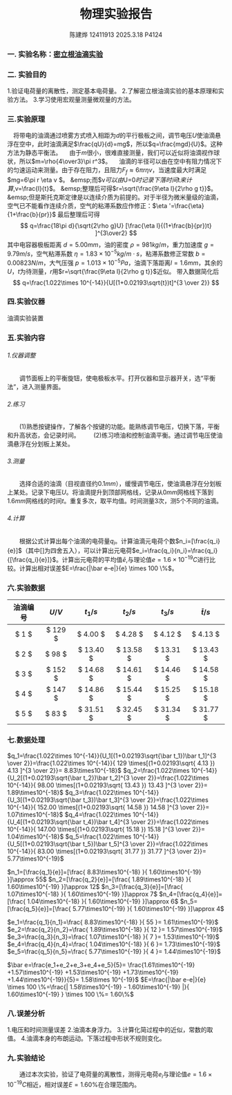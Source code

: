 
# <center>物理实验报告 </center>
 <center>陈建烨 12411913 2025.3.18 P4124</center> <!---这里是姓名栏--->

### 一. 实验名称：<u>密立根油滴实验</u>
<!---课程名称写<u>和</u>之间--->
### 二. 实验目的 
<!-- 纯纯恶心人 雷了雷了 学不到一点知识 -->
1.验证电荷量的离散性，测定基本电荷量。
2.了解密立根油滴实验的基本原理和实验方法。
3.学习使用宏观量测量微观量的方法。
### 三.实验原理
&emsp;将带电的油滴通过喷雾方式喷入相距为$d$的平行极板之间，调节电压$U$使油滴悬浮在空中，此时油滴满足$\frac{qU}{d}=mg$，所以$q=\frac{mgd}{U}$。这种方法为静态平衡法。
&emsp;由于$m$很小，很难直接测量，我们可以近似将油滴视作球状，所以$m=\rho{4\over3}\pi r^3$。
&emsp;油滴的半径可以由在空中有阻力情况下的匀速运动来测量。由于存在阻力，且阻力$F_f\approx 6\pi r \eta v$，当速度最大时满足$mg=6\pi r \eta v $。
&emsp;而$v$可以由$U=0$时记录下落时间$t$来计算,$v=\frac{l}{t}$。
&emsp;整理后可得$r=\sqrt{\frac{9\eta l}{2\rho g t}}$。
&emsp;但是斯托克斯定律是以连续介质为前提的。对于半径为微米量级的油滴，空气已不能看作连续介质，空气的粘滞系数应作修正：$\eta '=\frac{\eta}{1+\frac{b}{pr}}$
最后整理后可得
$$
q=\frac{18\pi d}{\sqrt{2\rho g}U} [\frac{\eta l}{(1+\frac{b}{pr})t} ]^{3\over2}
$$
其中电容器极板距离 $d=5.00mm$，油的密度 $\rho =981kg/m$，重力加速度 $g=9.79m/s$，空气粘滞系数 $\eta=1.83 \times 10^{-5}kg/m \cdot s$，粘滞系数修正常数 $b=0.00823N/m$，大气压强 $p=1.013 \times 10^{-5} Pa$，油滴下落距离$l=1.6mm$，其余的$U$，$t$为待测量，$r$用$r=\sqrt{\frac{9\eta l}{2\rho g t}}$近似。
带入数据简化后
$$
q=\frac{1.022\times 10^{-14}}{U[(1+0.02193\sqrt{t})t]^{3 \over 2}}
$$
### 四.实验仪器
油滴实验装置
### 五.实验内容
###### 1.仪器调整
&emsp;&emsp;调节面板上的平衡旋钮，使电极板水平。打开仪器和显示器开关，选“平衡法”，进入测量界面。 
###### 2.练习
&emsp;&emsp;(1)熟悉按键操作，了解各个按键的功能。能熟练调节电压，切换下落，平衡和升高状态，会记录时间。
&emsp;&emsp;(2)练习喷油和控制油滴平衡。通过调节电压使油滴悬浮在分划板上某处。
<!-- 练练练 练你妈 我模拟实验手都快练sita了 年戊子都要哈特了 你还给我在实验室练 那模拟个屁啊 -->
<!-- 座子 宗萨 物理老四暖婆操粘钩 -->
###### 3.测量
&emsp;&emsp;选择合适的油滴（目视直径约$0.1mm$），缓慢调节电压，使油滴悬浮在分划板上某处。记录下电压$U$。将油滴提升到顶部网格线，记录从$0mm$网格线下落到$1.6mm$网格线的时间$t$。重复多次，取平均值。时间测量3次，测5个不同的油滴。
###### 4.计算
&emsp;&emsp;根据公式计算出每个油滴的电荷量$q_i$。计算油滴元电荷个数$n_i=[\frac{q_i}{e}]$（其中[]为四舍五入），可以计算出元电荷$e_i=\frac{q_i}{n_i}=\frac{q_i}{[\frac{q_i}{e}]}$。计算出元电荷的平均值$\bar e$,与理论值$e=1.6\times 10^{-19}C$进行比较。计算出相对误差$E=\frac{|\bar e-e|}{e} \times 100 \%$。

### 六.实验数据
|油滴编号|$U /V$|$t_1/s$|$t_2/s$|$t_3/s$|$\bar t/s$|
|:--:|:--:|:--:|:--:|:--:|:--:|
|$ 1 $|$ 129 $|$ 4.00 $|$ 4.28 $|$ 4.12 $|$ 4.13 $|
|$ 2 $|$ 98 $|$ 13.40 $|$ 13.58 $|$ 13.31 $|$ 13.43 $|
|$ 3 $|$ 152 $|$ 14.68 $|$ 14.61 $|$ 14.46 $|$ 14.58 $|
|$ 4 $|$ 147 $|$ 14.86 $|$ 15.44 $|$ 15.25 $|$ 15.18 $|
|$ 5 $|$ 83 $|$ 31.51 $|$ 32.45 $|$ 31.34 $|$ 31.77 $|

### 七.数据处理
$q_1=\frac{1.022\times 10^{-14}}{U_1[(1+0.02193\sqrt{\bar t_1})\bar t_1]^{3 \over 2}}=\frac{1.022\times 10^{-14}}{ 129 \times[(1+0.02193\sqrt{ 4.13 }) 4.13 ]^{3 \over 2}}= 8.83\times10^{-18}$
$q_2=\frac{1.022\times 10^{-14}}{U_2[(1+0.02193\sqrt{\bar t_2})\bar t_2]^{3 \over 2}}=\frac{1.022\times 10^{-14}}{ 98.00 \times[(1+0.02193\sqrt{ 13.43 }) 13.43 ]^{3 \over 2}}= 1.89\times10^{-18}$
$q_3=\frac{1.022\times 10^{-14}}{U_3[(1+0.02193\sqrt{\bar t_3})\bar t_3]^{3 \over 2}}=\frac{1.022\times 10^{-14}}{ 152.00 \times[(1+0.02193\sqrt{ 14.58 }) 14.58 ]^{3 \over 2}}= 1.07\times10^{-18}$
$q_4=\frac{1.022\times 10^{-14}}{U_4[(1+0.02193\sqrt{\bar t_4})\bar t_4]^{3 \over 2}}=\frac{1.022\times 10^{-14}}{ 147.00 \times[(1+0.02193\sqrt{ 15.18 }) 15.18 ]^{3 \over 2}}= 1.04\times10^{-18}$
$q_5=\frac{1.022\times 10^{-14}}{U_5[(1+0.02193\sqrt{\bar t_5})\bar t_5]^{3 \over 2}}=\frac{1.022\times 10^{-14}}{ 83.00 \times[(1+0.02193\sqrt{ 31.77 }) 31.77 ]^{3 \over 2}}= 5.77\times10^{-19}$

$n_1=[\frac{q_1}{e}]=[\frac{ 8.83\times10^{-18} }{ 1.60\times10^{-19} }]\approx 55$
$n_2=[\frac{q_2}{e}]=[\frac{ 1.89\times10^{-18} }{ 1.60\times10^{-19} }]\approx 12$
 $n_3=[\frac{q_3}{e}]=[\frac{ 1.07\times10^{-18} }{ 1.60\times10^{-19} }]\approx 7$ 
 $n_4=[\frac{q_4}{e}]=[\frac{ 1.04\times10^{-18} }{ 1.60\times10^{-19} }]\approx 6$
 $n_5=[\frac{q_5}{e}]=[\frac{ 5.77\times10^{-19} }{ 1.60\times10^{-19} }]\approx 4$

$e_1=\frac{q_1}{n_1}=\frac{ 8.83\times10^{-18} }{ 55 }= 1.61\times10^{-19}$ 
$e_2=\frac{q_2}{n_2}=\frac{ 1.89\times10^{-18} }{ 12 }= 1.57\times10^{-19}$ 
$e_3=\frac{q_3}{n_3}=\frac{ 1.07\times10^{-18} }{ 7 }= 1.53\times10^{-19}$
$e_4=\frac{q_4}{n_4}=\frac{ 1.04\times10^{-18} }{ 6 }= 1.73\times10^{-19}$ 
$e_5=\frac{q_5}{n_5}=\frac{ 5.77\times10^{-19} }{ 4 }= 1.44\times10^{-19}$


$\bar e=\frac{e_1+e_2+e_3+e_4+e_5}{5}=
\frac{1.61\times10^{-19} +1.57\times10^{-19} +1.53\times10^{-19} +1.73\times10^{-19} +1.44\times10^{-19}}{5}=
1.58\times 10^{-19}$
$E=\frac{|\bar e-e|}{e} \times 100 \%=\frac{| 1.58\times10^{-19} - 1.60\times10^{-19} |}{ 1.60\times10^{-19} } \times 100 \%= 1.60\%$
### 八.误差分析
1.电压和时间测量误差
2.油滴本身浮力。
3.计算化简过程中的近似，常数的取值。
4.油滴本身的布朗运动。下落过程中形状不规则变化。
### 九.实验结论
&emsp;&emsp;通过本次实验，验证了电荷量的离散性，测得元电荷$e_i$与理论值$e=1.6\times 10^{-19}C$相近，相对误差$E=1.60\%$在合理范围内。

